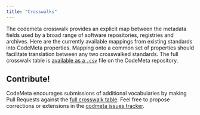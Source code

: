 ```yaml
---
title: "Crosswalks"
---
```


The codemeta crosswalk provides an explicit map between the metadata fields used by a broad range of software repositories, registries and archives.  Here are the currently available mappings from existing standards into CodeMeta properties.  Mapping onto a common set of properties should facilitate translation between any two crosswalked standards.  The full crosswalk table is [available as a `.csv`](https://github.com/codemeta/codemeta/tree/master/crosswalk.csv) file on the CodeMeta repository.  

## Contribute!

CodeMeta encourages submissions of additional vocabularies by making Pull Requests against the [full crosswalk table](https://github.com/codemeta/codemeta/tree/master/crosswalk.csv).  Feel free to propose corrections or extensions in the [codmeta issues tracker](https://github.com/codemeta/codemeta/issues).

